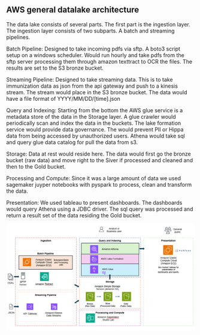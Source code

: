 ## AWS general datalake architecture

The data lake consists of several parts. The first part is the ingestion layer. The ingestion layer consists of two subparts. A batch and streaming pipelines. 

Batch Pipeline: 
Designed to take incoming pdfs via sftp. A boto3 script setup on a windows scheduler. Would run hourly and take pdfs from the sftp server processing them through amazon texttract to OCR the files. The results are set to the S3 bronze bucket.

Streaming Pipeline:
Designed to take streaming data. This is to take immunization data as json from the api gateway and push to a kinesis stream. The stream would place in the S3 bronze bucket. The data would have a file format of YYYY/MM/DD/[time].json

Query and Indexing:
Starting from the bottom the AWS glue service is a metadata store of the data in the Storage layer. A glue crawler would periodically scan and index the data in the buckets. The lake formation service would provide data governance. The would prevent PII or Hippa data from being accessed by unauthorized users. 
Athena would take sql and query glue data catalog for pull the data from s3. 

Storage: 
Data at rest would reside here. The data would first go the bronze bucket (raw data) and move right to the Siver if processed and cleaned and then to the Gold bucket. 

Processing and Compute:
Since it was a large amount of data we used sagemaker juyper notebooks with pyspark to process, clean and transform the data. 

Presentation:
We used tableau to present dashboards. The dashboards would query Athena using a JDBC driver. The sql query was processed and return a result set of the data residing the Gold bucket. 


![Generalized data lake](https://raw.githubusercontent.com/udelblue/udelblue.github.io/main/images/datalake.png)